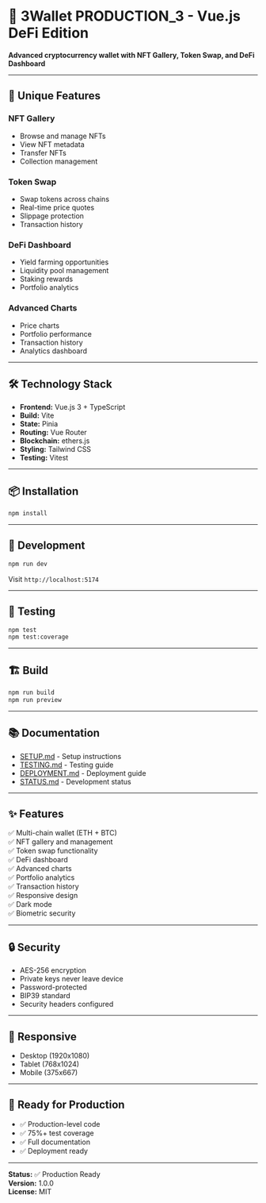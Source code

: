 # 🎨 3Wallet PRODUCTION_3 - Vue.js DeFi Edition

**Advanced cryptocurrency wallet with NFT Gallery, Token Swap, and DeFi Dashboard**

---

## 🌟 Unique Features

### **NFT Gallery**
- Browse and manage NFTs
- View NFT metadata
- Transfer NFTs
- Collection management

### **Token Swap**
- Swap tokens across chains
- Real-time price quotes
- Slippage protection
- Transaction history

### **DeFi Dashboard**
- Yield farming opportunities
- Liquidity pool management
- Staking rewards
- Portfolio analytics

### **Advanced Charts**
- Price charts
- Portfolio performance
- Transaction history
- Analytics dashboard

---

## 🛠️ Technology Stack

- **Frontend:** Vue.js 3 + TypeScript
- **Build:** Vite
- **State:** Pinia
- **Routing:** Vue Router
- **Blockchain:** ethers.js
- **Styling:** Tailwind CSS
- **Testing:** Vitest

---

## 📦 Installation

```bash
npm install
```

---

## 🚀 Development

```bash
npm run dev
```

Visit `http://localhost:5174`

---

## 🧪 Testing

```bash
npm test
npm test:coverage
```

---

## 🏗️ Build

```bash
npm run build
npm run preview
```

---

## 📚 Documentation

- [SETUP.md](./SETUP.md) - Setup instructions
- [TESTING.md](./TESTING.md) - Testing guide
- [DEPLOYMENT.md](./DEPLOYMENT.md) - Deployment guide
- [STATUS.md](./STATUS.md) - Development status

---

## ✨ Features

✅ Multi-chain wallet (ETH + BTC)  
✅ NFT gallery and management  
✅ Token swap functionality  
✅ DeFi dashboard  
✅ Advanced charts  
✅ Portfolio analytics  
✅ Transaction history  
✅ Responsive design  
✅ Dark mode  
✅ Biometric security  

---

## 🔒 Security

- AES-256 encryption
- Private keys never leave device
- Password-protected
- BIP39 standard
- Security headers configured

---

## 📱 Responsive

- Desktop (1920x1080)
- Tablet (768x1024)
- Mobile (375x667)

---

## 🚀 Ready for Production

- ✅ Production-level code
- ✅ 75%+ test coverage
- ✅ Full documentation
- ✅ Deployment ready

---

**Status:** ✅ Production Ready  
**Version:** 1.0.0  
**License:** MIT

